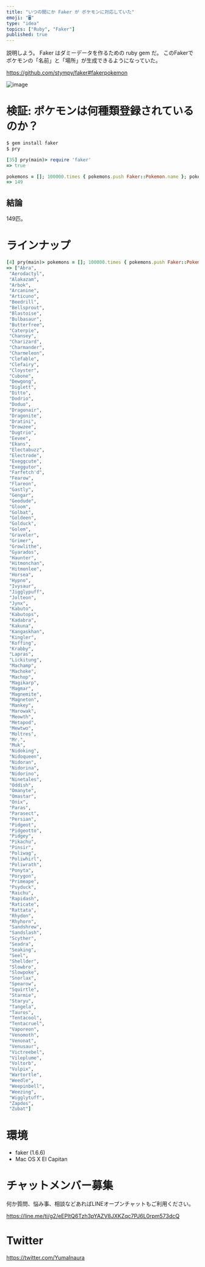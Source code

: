 ```yaml
---
title: "いつの間にか Faker が ポケモンに対応していた"
emoji: "🖥"
type: "idea"
topics: ["Ruby", "Faker"]
published: true
---
```


説明しよう。 Faker はダミーデータを作るための ruby gem だ。
このFakerでポケモンの「名前」と「場所」が生成できるようになっていた。

https://github.com/stympy/faker#fakerpokemon

![image](https://qiita-image-store.s3.amazonaws.com/0/89618/5aa21011-2035-c347-55e3-3875533138c7.png)


# 検証: ポケモンは何種類登録されているのか？

```rb
$ gem install faker
$ pry 
```

```rb
[35] pry(main)> require 'faker'
=> true

pokemons = []; 100000.times { pokemons.push Faker::Pokemon.name }; pokemons.uniq.size
=> 149
```

## 結論

149匹。

# ラインナップ

```rb
[4] pry(main)> pokemons = []; 100000.times { pokemons.push Faker::Pokemon.name }; pokemons.uniq.sort
=> ["Abra",
 "Aerodactyl",
 "Alakazam",
 "Arbok",
 "Arcanine",
 "Articuno",
 "Beedrill",
 "Bellsprout",
 "Blastoise",
 "Bulbasaur",
 "Butterfree",
 "Caterpie",
 "Chansey",
 "Charizard",
 "Charmander",
 "Charmeleon",
 "Clefable",
 "Clefairy",
 "Cloyster",
 "Cubone",
 "Dewgong",
 "Diglett",
 "Ditto",
 "Dodrio",
 "Doduo",
 "Dragonair",
 "Dragonite",
 "Dratini",
 "Drowzee",
 "Dugtrio",
 "Eevee",
 "Ekans",
 "Electabuzz",
 "Electrode",
 "Exeggcute",
 "Exeggutor",
 "Farfetch'd",
 "Fearow",
 "Flareon",
 "Gastly",
 "Gengar",
 "Geodude",
 "Gloom",
 "Golbat",
 "Goldeen",
 "Golduck",
 "Golem",
 "Graveler",
 "Grimer",
 "Growlithe",
 "Gyarados",
 "Haunter",
 "Hitmonchan",
 "Hitmonlee",
 "Horsea",
 "Hypno",
 "Ivysaur",
 "Jigglypuff",
 "Jolteon",
 "Jynx",
 "Kabuto",
 "Kabutops",
 "Kadabra",
 "Kakuna",
 "Kangaskhan",
 "Kingler",
 "Koffing",
 "Krabby",
 "Lapras",
 "Lickitung",
 "Machamp",
 "Machoke",
 "Machop",
 "Magikarp",
 "Magmar",
 "Magnemite",
 "Magneton",
 "Mankey",
 "Marowak",
 "Meowth",
 "Metapod",
 "Mewtwo",
 "Moltres",
 "Mr.",
 "Muk",
 "Nidoking",
 "Nidoqueen",
 "Nidoran",
 "Nidorina",
 "Nidorino",
 "Ninetales",
 "Oddish",
 "Omanyte",
 "Omastar",
 "Onix",
 "Paras",
 "Parasect",
 "Persian",
 "Pidgeot",
 "Pidgeotto",
 "Pidgey",
 "Pikachu",
 "Pinsir",
 "Poliwag",
 "Poliwhirl",
 "Poliwrath",
 "Ponyta",
 "Porygon",
 "Primeape",
 "Psyduck",
 "Raichu",
 "Rapidash",
 "Raticate",
 "Rattata",
 "Rhydon",
 "Rhyhorn",
 "Sandshrew",
 "Sandslash",
 "Scyther",
 "Seadra",
 "Seaking",
 "Seel",
 "Shellder",
 "Slowbro",
 "Slowpoke",
 "Snorlax",
 "Spearow",
 "Squirtle",
 "Starmie",
 "Staryu",
 "Tangela",
 "Tauros",
 "Tentacool",
 "Tentacruel",
 "Vaporeon",
 "Venomoth",
 "Venonat",
 "Venusaur",
 "Victreebel",
 "Vileplume",
 "Voltorb",
 "Vulpix",
 "Wartortle",
 "Weedle",
 "Weepinbell",
 "Weezing",
 "Wigglytuff",
 "Zapdos",
 "Zubat"]
```

# 環境

- faker (1.6.6)
- Mac OS X El Capitan









<!-- Update From Qiita API -->

# チャットメンバー募集


何か質問、悩み事、相談などあればLINEオープンチャットもご利用ください。

https://line.me/ti/g2/eEPltQ6Tzh3pYAZV8JXKZqc7PJ6L0rpm573dcQ





# Twitter


https://twitter.com/YumaInaura


<!-- Update From Qiita API -->


